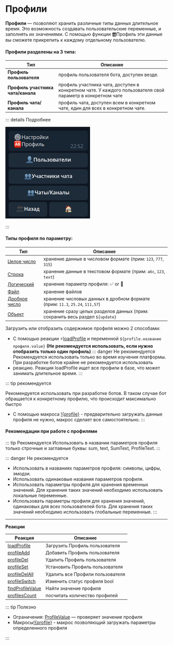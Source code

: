 # Профили 

**Профили** — позволяют хранить различные типы данных длительное время. Это возможность создавать пользовательские переменные, и заполнять их значениями. С помощью функции 🆎Профиль эти данные вы сможете прикрепить к каждому отдельному пользователю.

#### Профили разделены на 3 типа:

| Тип                               | Описание                                                                                                   |
|-----------------------------------|------------------------------------------------------------------------------------------------------------|
| **Профиль пользователя**          | профиль пользователя бота, доступен везде.                                                                 |
| **Профиль участника чата/канала** | профиль участника чата, доступен в конкретном чате. У каждого пользователя свой параметр в конкретном чате |
| **Профиль чата/канала**           | профиль чата, доступен всем в конкретном чате, един для всех в конкретном чате.                            |

::: details Подробнее

![](./1.png)

:::

#### **Типы профиля по параметру:**

| Тип                                                | Описание                                                                                 |
|----------------------------------------------------|------------------------------------------------------------------------------------------|
| [Целое число](/docs/admin/profile/profile-number)  | хранение данные в числовом формате (прим: ```123```, ```777```, ```315```)               |
| [Строка](/docs/admin/profile/profile-string)       | хранение данные в текстовом формате (прим: ```абс```, ```123```, ```text```)             |
| [Логический](/docs/admin/profile/profile-bool)     | хранение параметр профиля: ✅ or 🚫                                                       |
| [Файл](/docs/admin/profile/profile-file)           | хранение файлов                                                                          |
| [Дробное число](/docs/admin/profile/profile-float) | хранение числовых данных в дробном формате (прим: ```11.3```, ```25.24```, ```111,57```) |
| [Объект](/docs/admin/profile/profile-object)       | хранение сразу целых разделов данных (прим: сохранить весь раздел ```${update}```        |

Загрузить или отобразить содержимое профиля можно 2 способами:

* С помощью реакции ⚡[loadProfile](/docs/admin/profile/loadprofile) и переменной ```${profile.название профиля.value}``` 
**(Не рекомендуется использовать, если нужно отобразить только один профиль)**
::: danger Не рекомендуется
Рекомендуется использовать только во время изучения платформы. При разработке ботов крайне не рекомендуется использовать 
* реакцию. Реакция loadProfile ищет все профили в базе, что может занимать длительное время.
:::

::: tip рекомендуется

Рекомендуется использовать при разработке ботов. В таком случае бот обращается к конкретному профилю, что происходит 
максимально быстро

* С помощью макроса [!{profile}](/ext/macros/profile/) - предварительно загружать данные профиля не нужно, макрос сделает все самостоятельно.
:::

#### Рекомендации при работе с профилями

::: tip  Рекомендуется
Использовать в названии параметров профиля только строчные и заглавные буквы: sum, text, SumText, ProfileText.
:::

::: danger Не рекомендуется
* Использовать в названиях параметров профиля: символы, цифры, эмодзи.
* Использовать одинаковые названия параметров профиля.
* Использовать параметры профиля для хранения временных значений. Для хранения таких значений необходимо использовать 
локальные переменные.
* Использовать параметры профиля для хранения значений, одинаковых для всех пользователей бота. Для хранения таких 
значений необходимо использовать глобальные переменные.
:::

---

**Реакции**

| Реакция                                                  | Описание                         |
|----------------------------------------------------------|----------------------------------|
| [loadProfile](/docs/admin/profile/loadprofile)           | Загрузить Профиль пользователя   |
| [profileAdd](/docs/admin/profile/profileadd)             | Добавить Профиль пользователя    |
| [profileDel](/docs/admin/profile/profiledel)             | Удалить Профиль пользователя     |
| [profileSet](/docs/admin/profile/profileset)             | Установить Профиль пользователя  |
| [profileDelAll](/docs/admin/profile/profiledelall)       | Удалить все Профили пользователя |
| [profileSwitch](/docs/admin/profile/profileswitch)       | Изменить статус профиля bool     |
| [findProfileValue](/docs/admin/profile/findprofilevalue) | Найти значение профиля           |
| [profilesCount](/docs/admin/profile/profilescount)       | посчитать количество профилей    |
 

::: tip Полезно

* Ограничения: [ProfileValue](/docs/admin/profile/profilevalue) — проверяет значение профиля
* Макросы[!{profile}](/docs/ext/macros/profile) - макрос позволяющий загружать параметры определенного профиля

:::




